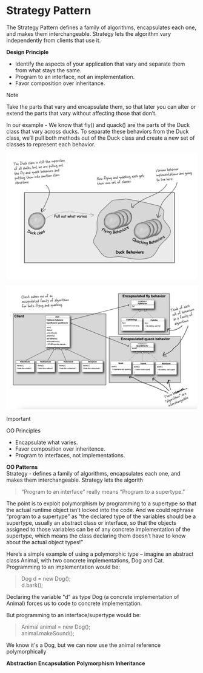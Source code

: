 # Strategy Pattern
The Strategy Pattern defines a family of algorithms,
encapsulates each one, and makes them interchangeable.
Strategy lets the algorithm vary independently from
clients that use it.

**Design Principle**
- Identify the aspects of your
application that vary and separate
them from what stays the same.
- Program to an interface, not an
  implementation.
- Favor composition over inheritance.


> [!NOTE] 
> Take the parts
that vary and encapsulate them, so that later you can
alter or extend the parts that vary without affecting
those that don’t.

    
  In our example -
  We know that fly() and quack() are the parts of the
  Duck class that vary across ducks.
  To separate these behaviors from the Duck class, we’ll
  pull both methods out of the Duck class and create a
  new set of classes to represent each behavior.

  ![Duck1.jpg](resources/Duck1.jpg)
  
![Duck2.jpeg](resources/Duck2.jpeg)

> [!IMPORTANT]
>OO Principles
>- Encapsulate what varies.
>- Favor composition over inheritence.
>- Program to interfaces, not implementations.

**OO Patterns**\
Strategy - defines a family of algorithms,
encapsulates each one, and makes them
interchangeable. Strategy lets the algorith



>“Program to an interface” really means
“Program to a supertype.”

The point is to exploit polymorphism by
programming to a supertype so that the actual runtime object
isn’t locked into the code. And we could rephrase “program to
a supertype” as “the declared type of the variables should be a
supertype, usually an abstract class or interface, so that the objects
assigned to those variables can be of any concrete implementation
of the supertype, which means the class declaring them doesn’t
have to know about the actual object types!”


Here’s a simple example of using a
polymorphic type – imagine an abstract class Animal, with two
concrete implementations, Dog and Cat.
Programming to an implementation would be:

> Dog d = new Dog();\
d.bark();

Declaring the variable "d" as type Dog (a concrete implementation of Animal) 
forces us to code to concrete implementation.

But programming to an interface/supertype would be:

> Animal animal = new Dog();\
animal.makeSound();

We know it's a Dog, but we can now use the animal reference polymorphically


**Abstraction**
**Encapsulation**
**Polymorphism**
**Inheritance**
